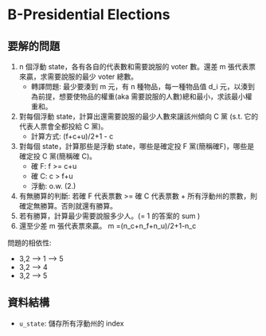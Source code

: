 # B-Presidential Elections
## 要解的問題
1. n 個浮動 state，各有各自的代表數和需要說服的 voter 數。還差 m 張代表票來贏，求需要說服的最少 voter 總數。
    - 轉譯問題: 最少要湊到 m 元，有 n 種物品，每一種物品值 d_i 元，以湊到為前提，想要使物品的權重(aka 需要說服的人數)總和最小，求該最小權重和。
2. 對每個浮動 state，計算出還需要說服的最少人數來讓該州傾向 C 黨 (s.t. 它的代表人票會全都投給 C 黨)。
    - 計算方式: (f+c+u)/2+1 - c 
3. 對每個 state，計算那些是浮動 state，哪些是確定投 F 黨(簡稱確F)，哪些是確定投 C 黨(簡稱確 C)。
    - 確 F: f >= c+u
    - 確 C: c > f+u
    - 浮動: o.w. (2.)
4. 有無勝算的判斷: 若確 F 代表票數 >= 確 C 代表票數 + 所有浮動州的票數，則確定無勝算。否則就還有勝算。
5. 若有勝算，計算最少需要說服多少人。(= 1 的答案的 sum )
6. 還至少差 m 張代表票來贏。 m =(n_c+n_f+n_u)/2+1-n_c


問題的相依性:
- 3,2 --> 1 --> 5
- 3,2 --> 4 
- 3,2 --> 5

## 資料結構
- `u_state`: 儲存所有浮動州的 index
